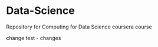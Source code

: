 Data-Science
============

Repository for Computing for Data Science coursera course

change test - changes
